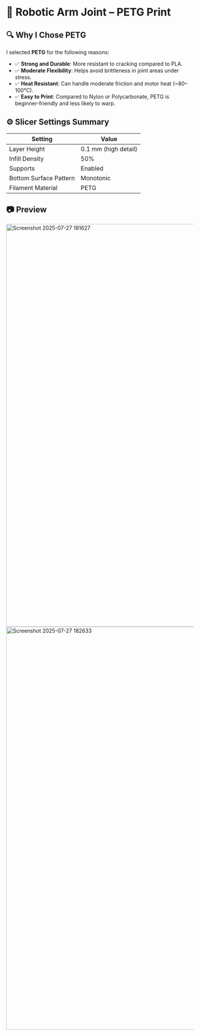 # 🤖 Robotic Arm Joint – PETG Print 


## 🔍 Why I Chose PETG

I selected **PETG** for the following reasons:

- ✅ **Strong and Durable**: More resistant to cracking compared to PLA.
- ✅ **Moderate Flexibility**: Helps avoid brittleness in joint areas under stress.
- ✅ **Heat Resistant**: Can handle moderate friction and motor heat (~80–100°C).
- ✅ **Easy to Print**: Compared to Nylon or Polycarbonate, PETG is beginner-friendly and less likely to warp.

## ⚙️ Slicer Settings Summary

| Setting               | Value                |
|---------------------- |----------------------|
| Layer Height          | 0.1 mm (high detail) |
| Infill Density        | 50%                  |
| Supports              | Enabled              |
| Bottom Surface Pattern| Monotonic            |
| Filament Material     | PETG                 |


## 📷 Preview

<img width="1920" height="1080" alt="Screenshot 2025-07-27 181627" src="https://github.com/user-attachments/assets/fe07f16f-4e73-4f65-9eea-f964b6171b8a" />

<img width="1920" height="1080" alt="Screenshot 2025-07-27 182633" src="https://github.com/user-attachments/assets/57e8802c-c0e0-47ac-a4d4-d698f04d4ef8" />

